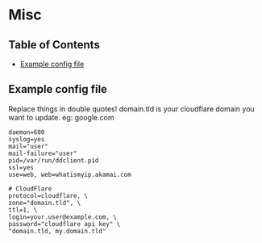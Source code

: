 # Misc

## Table of Contents
* [Example config file](#example-config-file)

## Example config file
Replace things in double quotes!
domain.tld is your cloudflare domain you want to update. eg: google.com
```
daemon=600
syslog=yes
mail="user"
mail-failure="user"
pid=/var/run/ddclient.pid
ssl=yes
use=web, web=whatismyip.akamai.com

# CloudFlare
protocol=cloudflare, \
zone="domain.tld", \
ttl=1, \
login=your.user@example.com, \
password="cloudflare api key" \
"domain.tld, my.domain.tld"
```

